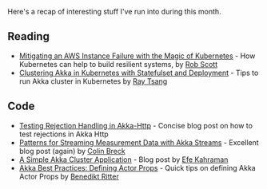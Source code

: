 Here's a recap of interesting stuff I've run into during this month.

## Reading
* [Mitigating an AWS Instance Failure with the Magic of Kubernetes](https://medium.com/spire-labs/mitigating-an-aws-instance-failure-with-the-magic-of-kubernetes-128a44d44c14) - How Kubernetes can help to build resilient systems, by [Rob Scott](https://github.com/robscott)
* [Clustering Akka in Kubernetes with Statefulset and Deployment](https://medium.com/google-cloud/clustering-akka-in-kubernetes-with-statefulset-and-deployment-459c0e05f2ea) - Tips to run Akka cluster in Kubernetes by [Ray Tsang](https://github.com/saturnism)

## Code
* [Testing Rejection Handling in Akka-Http](https://blog.knoldus.com/2016/12/27/testing-rejection-handling-in-akka-http/) - Concise blog post on how to test rejections in Akka Http
* [Patterns for Streaming Measurement Data with Akka Streams](http://blog.colinbreck.com/patterns-for-streaming-measurement-data-with-akka-streams/) - Excellent blog post (again) by [Colin Breck](https://twitter.com/breckcs)
* [A Simple Akka Cluster Application](https://efekahraman.github.io/2017/02/a-simple-akka-cluster-application) - Blog post by [Efe Kahraman](https://github.com/efekahraman)
* [Akka Best Practices: Defining Actor Props](https://blog.codecentric.de/en/2017/03/akka-best-practices-defining-actor-props/) - Quick tips on defining Akka Actor Props by [Benedikt Ritter](https://github.com/britter)
